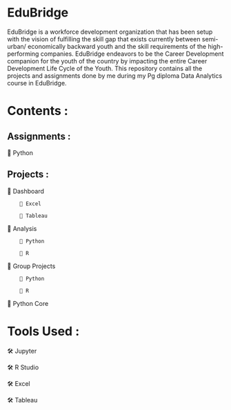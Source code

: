 # EduBridge
EduBridge is a workforce development organization that has been setup with the vision of fulfilling the skill gap that exists currently between semi-urban/ economically backward youth and the skill requirements of the high-performing companies. EduBridge endeavors to be the Career Development companion for the youth of the country by impacting the entire Career Development Life Cycle of the Youth.
This repository contains all the projects and assignments done by me during my Pg diploma Data Analytics course in EduBridge.

# Contents :

## Assignments :

  🔲 Python
  
## Projects :
  🔲 Dashboard
  
        🔘 Excel 
               
        🔘 Tableau
              
  
  🔲 Analysis
  
        🔘 Python   
                                                                                   
        🔘 R
  
  🔲 Group Projects
  
        🔘 Python
     
        🔘 R            
              
  
  🔲 Python Core
               
  
# Tools Used :

  🛠 Jupyter
  
  🛠 R Studio
  
  🛠 Excel
  
  🛠 Tableau 
            
